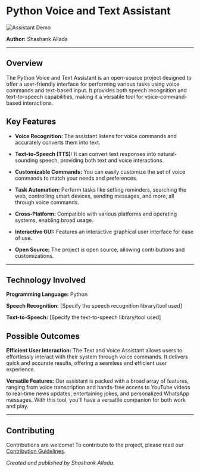 # Python Voice and Text Assistant

![Assistant Demo](assistant-demo.gif)

**Author:** Shashank Allada

---

## Overview

The Python Voice and Text Assistant is an open-source project designed to offer a user-friendly interface for performing various tasks using voice commands and text-based input. It provides both speech recognition and text-to-speech capabilities, making it a versatile tool for voice-command-based interactions.

## Key Features

- **Voice Recognition:** The assistant listens for voice commands and accurately converts them into text.

- **Text-to-Speech (TTS):** It can convert text responses into natural-sounding speech, providing both text and voice interactions.

- **Customizable Commands:** You can easily customize the set of voice commands to match your needs and preferences.

- **Task Automation:** Perform tasks like setting reminders, searching the web, controlling smart devices, sending messages, and more, all through voice commands.

- **Cross-Platform:** Compatible with various platforms and operating systems, enabling broad usage.

- **Interactive GUI:** Features an interactive graphical user interface for ease of use.

- **Open Source:** The project is open source, allowing contributions and customizations.

---

## Technology Involved

**Programming Language:** Python

**Speech Recognition:** [Specify the speech recognition library/tool used]

**Text-to-Speech:** [Specify the text-to-speech library/tool used]

## Possible Outcomes

**Efficient User Interaction:** The Text and Voice Assistant allows users to effortlessly interact with their system through voice commands. It delivers quick and accurate results, offering a seamless and efficient user experience.

**Versatile Features:** Our assistant is packed with a broad array of features, ranging from voice transcription and hands-free access to YouTube videos to real-time news updates, entertaining jokes, and personalized WhatsApp messages. With this tool, you'll have a versatile companion for both work and play.

---


## Contributing

Contributions are welcome! To contribute to the project, please read our [Contribution Guidelines](link-to-contribution-guidelines).

*Created and published by Shashank Allada.*
